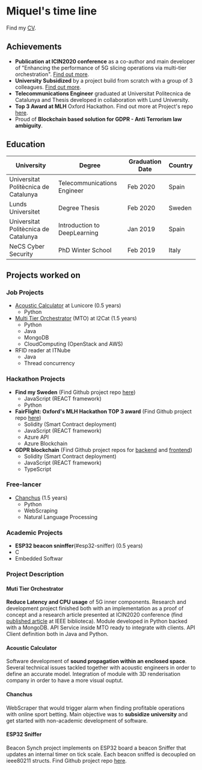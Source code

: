# Miquel's time line
Find my [CV](https://github.com/miquelpuigmena/resumee/blob/master/CV_compressed.pdf).
## Achievements
- **Publication at ICIN2020 conference** as a co-author and main developer of "Enhancing the performance of 5G slicing operations via multi-tier orchestration". [Find out more](#muti-tier-orchestrator).
- **University Subsidized** by a project build from scratch with a group of 3 colleagues. [Find out more](#chanchus).
- **Telecommunications Engineer** graduated at Universitat Politecnica de Catalunya and Thesis developed in collaboration with Lund University.
- **Top 3 Award at MLH** Oxford Hackathon. Find out more at Project's repo [here](https://github.com/miquelpuigmena/FairFlight).
- Proud of **Blockchain based solution for GDPR - Anti Terrorism law ambiguity**.

## Education
| University                           | Degree                       | Graduation Date | Country |
|--------------------------------------|------------------------------|-----------------|---------|
| Universitat Politècnica de Catalunya | Telecommunications Engineer  | Feb 2020        | Spain   |
| Lunds Universitet                    | Degree Thesis                | Feb 2020        | Sweden  |
| Universitat Politècnica de Catalunya | Introduction to DeepLearning | Jan 2019        | Spain   |
| NeCS Cyber Security                  | PhD Winter School            | Feb 2019        | Italy   |

## Projects worked on
### Job Projects
 - [Acoustic Calculator](#acoustic-calculator) at Lunicore (0.5 years)
    - Python
 - [Multi Tier Orchestrator](#muti-tier-orchestrator) (MTO) at I2Cat (1.5 years)
    - Python
    - Java
    - MongoDB
    - CloudComputing (OpenStack and AWS)
 - RFID reader at ITNube
    - Java
    - Thread concurrency

### Hackathon Projects
 - **Find my Sweden** (Find Github project repo [here](https://github.com/miquelpuigmena/findmyse))
    - JavaScript (REACT framework) 
    - Python
 - **FairFlight: Oxford's MLH Hackathon TOP 3 award** (Find Github project repo [here](https://github.com/miquelpuigmena/FairFlight))
    - Solidity (Smart Contract deployment)
    - JavaScript (REACT framework) 
    - Azure API
    - Azure Blockchain
 - **GDPR blockchain** (Find Github project repos for [backend](https://github.com/gdprblack/blockchain) and [frontend](https://github.com/gdprblack/frontend))
    - Solidity (Smart Contract deployment)
    - JavaScript (REACT framework) 
    - TypeScript

### Free-lancer
 - [Chanchus](#chanchus) (1.5 years)
    - Python 
    - WebScraping
    - Natural Language Processing
    
### Academic Projects
 - **ESP32 beacon sninffer**(#esp32-sniffer) (0.5 years)
  - C
  - Embedded Softwar


### Project Description
#### Muti Tier Orchestrator
**Reduce Latency and CPU usage** of 5G inner components. Research and development project finished both with an implementation as a proof of concept and a research article presented at ICIN2020 conference (find [published article](https://ieeexplore.ieee.org/document/9059546) at IEEE biblioteca).
Module developed in Python backed with a MongoDB. API Service inside MTO ready to integrate with clients. API Client definition both in Java and Python.

#### Acoustic Calculator 
Software development of **sound propagation within an enclosed space**. Several technical issues tackled together with acoustic engineers in order to define an accurate model. Integration of module with 3D renderisation company in order to have a more visual ouptut.

#### Chanchus 
WebScraper that would trigger alarm when finding profitable operations with online sport betting. Main objective was to **subsidize university** and get started with non-academic development of software.

#### ESP32 Sniffer
Beacon Synch project implements on ESP32 board a beacon Sniffer that updates an internal timer on tick scale. Each beacon sniffed is decoupled on ieee80211 structs. Find Github project repo [here](https://github.com/miquelpuigmena/ESP32sniffer).


